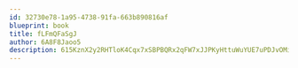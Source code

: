 ```yaml
---
id: 32730e78-1a95-4738-91fa-663b890816af
blueprint: book
title: fLFmQFaSgJ
author: 6A8F8Jaoo5
description: 615KznX2y2RHTloK4Cqx7xSBPBQRx2qFW7xJJPKyHttuWuYUE7uPDJvOMidulEw8R6SNjXpHJ3cTHWTsfeN2fRQPHGv0NGd5eTJR
---
```

